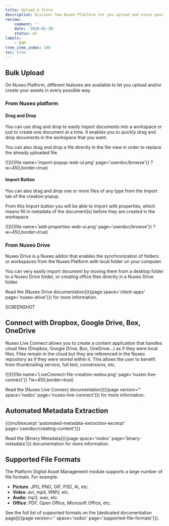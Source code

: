 ```yaml
---
title: Upload & Store
description: Discover how Nuxeo Platform let you upload and store your digital assets.
review:
    comment: ''
    date: '2018-01-30'
    status: ok
labels:
    - DAM
tree_item_index: 100
toc: true
---
```


## Bulk Upload

On Nuxeo Platform, different features are available to let you upload and/or create your assets in every possible way.

### From Nuxeo platform

#### Drag and Drop

You can use drag and drop to easily import documents into a workspace or just to create one document at a time. It enables you to quickly drag and drop documents in the workspace that you want.

You can also drag and drop a file directly in the file view in order to replace the already uploaded file.

![]({{file name='import-popup-web-ui.png' page='userdoc/browse'}} ?w=450,border=true)

#### Import Button

You can also drag and drop one or more files of any type from the Import tab of the creation popup.

From this Import button you will be able to import with properties, which means fill in metadata of the document(s) before they are created in the workspace.

![]({{file name='add-properties-web-ui.png' page='userdoc/browse'}} ?w=450,border=true)

### From Nuxeo Drive

Nuxeo Drive is a Nuxeo addon that enables the synchronization of folders or workspaces from the Nuxeo Platform with local folder on your computer.

You can very easily import document by moving them from a desktop folder to a Nuxeo Drive folder, or creating office files directly in a Nuxeo Drive folder.

Read the [Nuxeo Drive documentation]({{page space='client-apps' page='nuxeo-drive'}}) for more information.

SCREENSHOT

## Connect with Dropbox, Google Drive, Box, OneDrive

Nuxeo Live Connect allows you to create a content application that handles cloud files (Dropbox, Google Drive, Box, OneDrive...) as if they were local files. Files remain in the cloud but they are referenced in the Nuxeo repository as if they were stored within it. This allows the user to benefit from thumbnailing service, full text, conversions, etc.

![]({{file name='LiveConnect-file-creation-webui.png' page='nuxeo-live-connect'}} ?w=450,border=true)

Read the [Nuxeo Live Connect documentation]({{page version='' space='nxdoc' page='nuxeo-live-connect'}}) for more information.

## Automated Metadata Extraction

{{{multiexcerpt 'automated-metadata-extraction-excerpt' page='userdoc/creating-content'}}}

Read the [Binary Metadata]({{page space='nxdoc' page='binary-metadata'}}) documentation for more information.

## Supported File Formats

The Platform Digital Asset Management module supports a large number of file formats. For example:

- **Picture**: JPG, PNG, GIF, PSD, AI, etc.
- **Video**: avi, mp4, WMV, etc.
- **Audio**: mp3, wav, etc.
- **Office**: PDF, Open Office, Microsoft Office, etc.

See the full list of supported formats on the [dedicated documentation page]({{page version='' space='nxdoc' page='supported-file-formats'}}).
